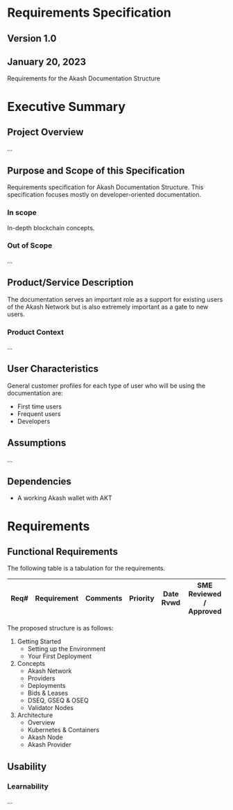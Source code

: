 # **Requirements Specification**

## **Version 1.0**

## January 20, 2023

Requirements for the Akash Documentation Structure

# Executive Summary

## Project Overview

...

## Purpose and Scope of this Specification

Requirements specification for Akash Documentation Structure. This specification focuses mostly on developer-oriented documentation.

### In scope

In-depth blockchain concepts.


### Out of Scope

...

## Product/Service Description

The documentation serves an important role as a support for existing users of the Akash Network but is also extremely important as a gate to new users.


### Product Context

...

## User Characteristics

General customer profiles for each type of user who will be using the documentation are:

* First time users
* Frequent users
* Developers

## Assumptions

...

## Dependencies

* A working Akash wallet with AKT

# Requirements

## Functional Requirements

The following table is a tabulation for the requirements.

|Req#|Requirement|Comments|Priority|Date Rvwd|SME Reviewed / Approved|
|----|-----------|--------|--------|---------|-----------------------|

The proposed structure is as follows:

1. Getting Started
    * Setting up the Environment
    * Your First Deployment
2. Concepts
    * Akash Network
    * Providers
    * Deployments
    * Bids & Leases
    * DSEQ, GSEQ & OSEQ
    * Validator Nodes
3. Architecture
    * Overview
    * Kubernetes & Containers
    * Akash Node
    * Akash Provider

## Usability

### Learnability

...